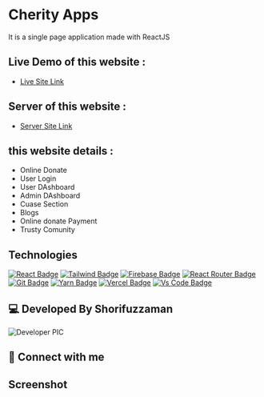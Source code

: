 # Cherity Apps


It is a single page application made with ReactJS

## Live Demo of this website :

- [Live Site Link](https://cherity-ukbd.web.app/)
## Server of this website :

- [Server Site Link](https://cherity-ukbd.web.app/)


##  this website details :

- Online Donate
- User Login
- User DAshboard
- Admin DAshboard
- Cuase Section
- Blogs
- Online donate Payment
- Trusty Comunity

## Technologies

[![React Badge](https://img.shields.io/badge/React-20232A?style=for-the-badge&logo=react&logoColor=61DAFB)](https://github.com/shorifzaman)
[![Tailwind Badge](https://img.shields.io/badge/Tailwind_CSS-38B2AC?style=for-the-badge&logo=tailwind-css&logoColor=white)](https://github.com/shorifzaman)
[![Firebase Badge](https://img.shields.io/badge/Firebase-FFCB2B?style=for-the-badge&logo=firebase&logoColor=white)](https://github.com/shorifzaman)
[![React Router Badge](https://img.shields.io/badge/React_Router-CA4245?style=for-the-badge&logo=react-router&logoColor=white)](https://github.com/shorifzaman)
[![Git Badge](https://img.shields.io/badge/git-f34f29?style=for-the-badge&logo=git&logoColor=white)](https://github.com/shorifzaman)
[![Yarn Badge](https://img.shields.io/badge/yarn-0078D6?style=for-the-badge&logo=yarn&logoColor=white)](https://github.com/shorifzaman)
[![Vercel Badge](https://img.shields.io/badge/vercel-000?style=for-the-badge&logo=vercel&logoColor=white)](https://github.com/shorifzaman)
[![Vs Code Badge](https://img.shields.io/badge/Visual_Studio_Code-0078D6?style=for-the-badge&logo=visualstudiocode&logoColor=white)](https://github.com/shorifzaman)

## 💻 Developed By Shorifuzzaman

![Developer PIC](https://avatars.githubusercontent.com/u/62477991?v=4)

## 🚀 Connect with me

<!-- [![Facebook Badge](https://img.shields.io/badge/Facebook-1877F2?style=for-the-badge&logo=facebook&logoColor=white)](https://facebook.com/abtahinoorsm)
[![Instagram Badge](https://img.shields.io/badge/Instagram-E4405F?style=for-the-badge&logo=instagram&logoColor=white)](https://instagram.com/smabtahinoor)
[![Linkedin Badge](https://img.shields.io/badge/LinkedIn-0077B5?style=for-the-badge&logo=linkedin&logoColor=white)](https://linkedin.com/in/smabtahinoor)
[![Github Badge](https://img.shields.io/badge/GitHub-100000?style=for-the-badge&logo=github&logoColor=white)](https://github.com/shorifzaman)
[![Mail Badge](https://img.shields.io/badge/Gmail-D14836?style=for-the-badge&logo=gmail&logoColor=white)](mailto:abtahinorkabid@gmail.com)
[![Discord Badge](https://img.shields.io/badge/Discord-7289DA?style=for-the-badge&logo=discord&logoColor=white)](https://discord.gg/WJjCBB86PJ) -->

## Screenshot

<!-- ![ss](https://awesomescreenshot.s3.amazonaws.com/image/2491978/15134224-d7b36f86430e320757e6c829d4035296.png?X-Amz-Algorithm=AWS4-HMAC-SHA256&X-Amz-Credential=AKIAJSCJQ2NM3XLFPVKA%2F20211016%2Fus-east-1%2Fs3%2Faws4_request&X-Amz-Date=20211016T110200Z&X-Amz-Expires=28800&X-Amz-SignedHeaders=host&X-Amz-Signature=f521e7ab7adf57134c99a18ed866e134e89e1168cc50a435dffaf67666a2bc44)
![ss](https://awesomescreenshot.s3.amazonaws.com/image/2491978/15134305-9adaac05c81d0dea038c2c9cf40b4f58.png?X-Amz-Algorithm=AWS4-HMAC-SHA256&X-Amz-Credential=AKIAJSCJQ2NM3XLFPVKA%2F20211016%2Fus-east-1%2Fs3%2Faws4_request&X-Amz-Date=20211016T105914Z&X-Amz-Expires=28800&X-Amz-SignedHeaders=host&X-Amz-Signature=126c47e1e28eda0ce05ef21d37e6c0e5c13f9aa31093d9ed7dc28e607510e5e0)
![ss](https://awesomescreenshot.s3.amazonaws.com/image/2491978/15134330-eb2b384308ed2bfbc4887860fe465134.png?X-Amz-Algorithm=AWS4-HMAC-SHA256&X-Amz-Credential=AKIAJSCJQ2NM3XLFPVKA%2F20211016%2Fus-east-1%2Fs3%2Faws4_request&X-Amz-Date=20211016T105959Z&X-Amz-Expires=28800&X-Amz-SignedHeaders=host&X-Amz-Signature=a4d80a6302d4ca183bb86302bc8251f5a858d96f5ec3701dab61b547e808b078)

![ss](https://awesomescreenshot.s3.amazonaws.com/image/2491978/15134342-93e4b52cca1c7fb1cd14cf47f1b3fd2a.png?X-Amz-Algorithm=AWS4-HMAC-SHA256&X-Amz-Credential=AKIAJSCJQ2NM3XLFPVKA%2F20211016%2Fus-east-1%2Fs3%2Faws4_request&X-Amz-Date=20211016T110034Z&X-Amz-Expires=28800&X-Amz-SignedHeaders=host&X-Amz-Signature=a46b0c62ea182c986d23f2c5e7237c9f393bc852e67d26bbf1dde2df8b8bbe99) -->
